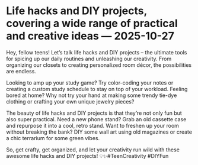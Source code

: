 # Life hacks and DIY projects, covering a wide range of practical and creative ideas — 2025-10-27

Hey, fellow teens! Let’s talk life hacks and DIY projects – the ultimate tools for spicing up our daily routines and unleashing our creativity. From organizing our closets to creating personalized room décor, the possibilities are endless.

Looking to amp up your study game? Try color-coding your notes or creating a custom study schedule to stay on top of your workload. Feeling bored at home? Why not try your hand at making some trendy tie-dye clothing or crafting your own unique jewelry pieces?

The beauty of life hacks and DIY projects is that they’re not only fun but also super practical. Need a new phone stand? Grab an old cassette case and repurpose it into a cool, retro stand. Want to freshen up your room without breaking the bank? DIY some wall art using old magazines or create a chic terrarium for some green vibes.

So, get crafty, get organized, and let your creativity run wild with these awesome life hacks and DIY projects! 💡✨#TeenCreativity #DIYFun
